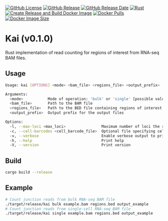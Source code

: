 [![GitHub License](https://img.shields.io/github/license/NaotoKubota/Kai)](https://github.com/NaotoKubota/Kai/blob/main/LICENSE)
[![GitHub Release](https://img.shields.io/github/v/release/NaotoKubota/Kai?style=flat)](https://github.com/NaotoKubota/Kai/releases)
[![GitHub Release Date](https://img.shields.io/github/release-date/NaotoKubota/Kai)](https://github.com/NaotoKubota/Kai/releases)
[![Rust](https://github.com/NaotoKubota/Kai/actions/workflows/rust.yaml/badge.svg)](https://github.com/NaotoKubota/Kai/actions/workflows/rust.yaml)
[![Create Release and Build Docker Image](https://github.com/NaotoKubota/Kai/actions/workflows/release-docker-build-push.yaml/badge.svg)](https://github.com/NaotoKubota/Kai/actions/workflows/release-docker-build-push.yaml)
[![Docker Pulls](https://img.shields.io/docker/pulls/naotokubota/kai)](https://hub.docker.com/r/naotokubota/kai)
[![Docker Image Size](https://img.shields.io/docker/image-size/naotokubota/kai)](https://hub.docker.com/r/naotokubota/kai)

# Kai (v0.1.0)

Rust implementation of read counting for regions of interest from RNA-seq BAM files.

## Usage

```bash
Usage: kai [OPTIONS] <mode> <bam_file> <regions_file> <output_prefix>

Arguments:
  <mode>           Mode of operation: 'bulk' or 'single' [possible values: bulk, single]
  <bam_file>       Path to the BAM file
  <regions_file>   Path to the BED file containing regions of interest
  <output_prefix>  Output prefix for the output files

Options:
  -l, --max-loci <max_loci>                Maximum number of loci the read maps to [default: 1]
  -c, --cell-barcodes <cell_barcode_file>  Optional file specifying cell barcodes of interest
  -v, --verbose                            Enable verbose output to print all arguments
  -h, --help                               Print help
  -V, --version                            Print version
```

## Build

```bash
cargo build --release
```

## Example

```bash
# Count junction reads from bulk RNA-seq BAM file
./target/release/kai bulk example.bam regions.bed output_example
# Count junction reads from single-cell RNA-seq BAM file
./target/release/kai single example.bam regions.bed output_example
```
